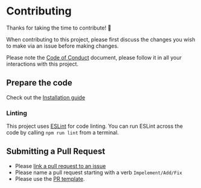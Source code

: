 # Contributing

Thanks for taking the time to contribute! 🎉

When contributing to this project, please first discuss the changes you wish to make via an issue before making changes.

Please note the [Code of Conduct](CODE_OF_CONDUCT.md) document, please follow it in all your interactions with this project.

## Prepare the code

Check out the [Installation guide](installation.md)

### Linting

This project uses [ESLint](https://eslint.org/) for code linting. You can run ESLint across the code by calling `npm run lint` from a terminal.

## Submitting a Pull Request

- Please [link a pull request to an issue](https://docs.github.com/en/issues/tracking-your-work-with-issues/creating-issues/linking-a-pull-request-to-an-issue)
- Please name a pull request starting with a verb `Impelement/Add/Fix`
- Please use the [PR template](PULL_REQUEST_TEMPLATE.md).
